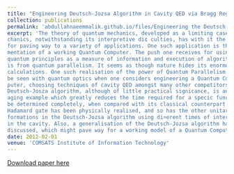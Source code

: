 ```yaml
---
title: "Engineering Deutsch-Jozsa Algorithm in Cavity QED via Bragg Regime"
collection: publications
permalink: 'abdullahnaeemmalik.github.io/files/Engineering the Deutsch-Jozsa Algorithm.pdf'
excerpt: 'The theory of quantum mechanics, developed as a limiting case to classical me-
chanics, notwithstanding its interpretive di¢ culties, has with it the elegance
for paving way to a variety of applications. One such application is the imple-
mentation of a working Quantum Computer. The push one receives for using
quantum principles as a measure of information and execution of algorithms
is from quantum parallelism. It seems as though nature hides its enormous
calculations. One such realisation of the power of Quantum Parallelism can
be seen with quantum optics when one considers engineering a Quantum Com-
puter, choosing techniques of cavity QED amongst many other competitors. The
Deutsch-Josza algorithm, although of little practical signicance, is an encour-
aging example which greatly reduces the time required for a specic function to
be determined completely, when compared with its classical counterpart. The
Hadamard gate has been physically realised, and so has the other unitary trans-
formations in the Deutsch-Jozsa algorithm using di¤erent times of interactions
in the cavity. Also, a generalisation of the Deutsch-Jozsa algorithm has been
discussed, which might pave way for a working model of a Quantum Computer.'
date: 2012-02-01
venue: 'COMSATS Institute of Information Technology'
---
```



[Download paper here](http://abdullahnaeemmalik.github.io/files/Engineering%20the%20Deutsch-Jozsa%20Algorithm.pdf)



